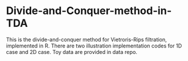 # Divide-and-Conquer-method-in-TDA

This is the divide-and-conquer method for Vietroris-Rips filtration, implemented in R. There are two illustration implementation codes for 1D case and 2D case. Toy data are provided in data repo.
